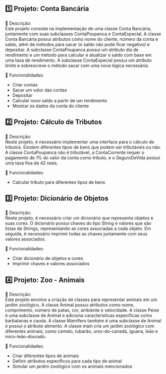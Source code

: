## 1️⃣ Projeto: Conta Bancária

📝 Descrição:<br>
Este projeto consiste na implementação de uma classe Conta Bancária, juntamente com suas subclasses ContaPoupanca e ContaEspecial. A classe Conta Bancária possui atributos como nome do cliente, número da conta e saldo, além de métodos para sacar (o saldo não pode ficar negativo) e depositar. A subclasse ContaPoupanca possui um atributo dia de rendimento e um método para calcular e atualizar o saldo com base em uma taxa de rendimento. A subclasse ContaEspecial possui um atributo limite e sobrescreve o método sacar com uma nova lógica necessária.

🔧 Funcionalidades:<br>
- Criar contas
- Sacar um valor das contas
- Depositar
- Calcular novo saldo a partir de um rendimento
- Mostrar os dados da conta do cliente


## 2️⃣ Projeto: Cálculo de Tributos

📝 Descrição:<br>
Neste projeto, é necessário implementar uma interface para o cálculo de tributos. Existem diferentes tipos de bens que podem ser tributáveis ou não. A classe ContaPoupanca não é tributável, a ContaCorrente requer o pagamento de 1% do valor da conta como tributo, e o SeguroDeVida possui uma taxa fixa de 42 reais.

🔧 Funcionalidades:<br>
- Calcular tributo para diferentes tipos de bens


## 3️⃣ Projeto: Dicionário de Objetos

📝 Descrição:<br>
Neste projeto, é necessário criar um dicionário que representa objetos e suas cores. O dicionário possui chaves do tipo String e valores que são listas de Strings, representando as cores associadas a cada objeto. Em seguida, é necessário imprimir todas as chaves juntamente com seus valores associados.

🔧 Funcionalidades:<br>
- Criar dicionário de objetos e cores
- Imprimir chaves e valores associados


## 4️⃣ Projeto: Zoo - Animais

📝 Descrição:<br>
Este projeto envolve a criação de classes para representar animais em um jardim zoológico. A classe Animal possui atributos como nome, comprimento, número de patas, cor, ambiente e velocidade. A classe Peixe é uma subclasse de Animal e adiciona características específicas como barbatanas e cauda. A classe Mamífero também é uma subclasse de Animal e possui o atributo alimento. A classe main cria um jardim zoológico com diferentes animais, como camelo, tubarão, urso-do-canadá, iguana, leão e mico-leão-dourado.

🔧 Funcionalidades:<br>
- Criar diferentes tipos de animais
- Definir atributos específicos para cada tipo de animal
- Simular um jardim zoológico com os animais mencionados

